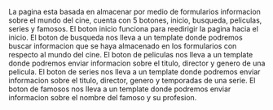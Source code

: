 La pagina esta basada en almacenar por medio de formularios informacion sobre el mundo del cine, cuenta con 5 botones, inicio, busqueda, peliculas, series y famosos.
El boton inicio funciona para reedirigir la pagina hacia el inicio.
El boton de busqueda nos lleva a un template donde podremos buscar informacion que se haya almacenado en los formularios con respecto al mundo del cine.
El boton de peliculas nos lleva a un template donde podremos enviar informacion sobre el titulo, director y genero de una pelicula.
El boton de series nos lleva a un template donde podremos enviar informacion sobre el titulo, director, genero y temporadas de una serie.
El boton de famosos nos lleva a un template donde podremos enviar informacion sobre el nombre del famoso y su profesion.